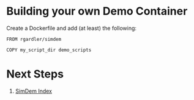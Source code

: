 # Building your own Demo Container

Create a Dockerfile and add (at least) the following:

   ```
   FROM rgardler/simdem
   
   COPY my_script_dir demo_scripts
   ```

# Next Steps

  1. [SimDem Index](../script/md)
